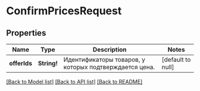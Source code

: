 # ConfirmPricesRequest

## Properties
Name | Type | Description | Notes
------------ | ------------- | ------------- | -------------
**offerIds** | **String!** | Идентификаторы товаров, у которых подтверждается цена. | [default to null]

[[Back to Model list]](../README.md#documentation-for-models) [[Back to API list]](../README.md#documentation-for-api-endpoints) [[Back to README]](../README.md)


